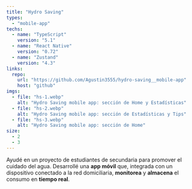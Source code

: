 ```yaml
---
title: "Hydro Saving"
types:
  - "mobile-app"
techs:
  - name: "TypeScript"
    version: "5.1"
  - name: "React Native"
    version: "0.72"
  - name: "Zustand"
    version: "4.3"
links:
  repo:
    url: "https://github.com/Agustin3555/hydro-saving__mobile-app"
    host: "github"
imgs:
  - file: "hs-1.webp"
    alt: "Hydro Saving mobile app: sección de Home y Estadísticas"
  - file: "hs-2.webp"
    alt: "Hydro Saving mobile app: sección de Estadísticas y Tips"
  - file: "hs-3.webp"
    alt: "Hydro Saving mobile app: sección de Home"
size:
  - 2
  - 3
---
```


Ayudé en un proyecto de estudiantes de secundaria para promover el cuidado del agua. Desarrollé una **app móvil** que, integrada con un dispositivo conectado a la red domiciliaria, **monitorea** y **almacena** el consumo en **tiempo real**.
